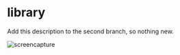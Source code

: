 # library

Add this description to the second branch, so nothing new.

![screencapture](https://github.com/user-attachments/assets/3c2e0a1d-d689-4997-9eb1-669dccaa1cc2)

